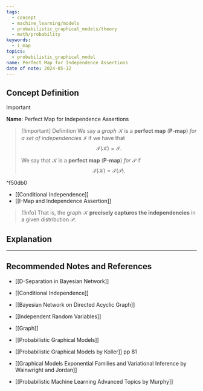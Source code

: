 ```yaml
---
tags:
  - concept
  - machine_learning/models
  - probabilistic_graphical_models/theory
  - math/probability
keywords:
  - i_map
topics:
  - probabilistic_graphical_model
name: Perfect Map for Independence Assertions
date of note: 2024-05-12
---
```


## Concept Definition

>[!important]
>**Name**: Perfect Map for Independence Assertions

>[!important] Definition
>We say a *graph* $\mathcal{K}$ is a **perfect map** (**P-map**) *for a set of independencies* $\mathcal{I}$ if we have that $$\mathcal{I}(\mathcal{K}) = \mathcal{I}.$$
>
>We say that $\mathcal{K}$ is a **perfect map** (**P-map**) *for* $\mathcal{P}$ if $$\mathcal{I}(\mathcal{K}) = \mathcal{I}(\mathcal{P}).$$

^f50db0

- [[Conditional Independence]]
- [[I-Map and Independence Assertion]]

>[!info]
>That is, the graph $\mathcal{K}$ **precisely captures the independencies** in a given distribution $\mathcal{P}$.
 





## Explanation





-----------
##  Recommended Notes and References



- [[D-Separation in Bayesian Network]]
- [[Conditional Independence]]
- [[Bayesian Network on Directed Acyclic Graph]]
- [[Independent Random Variables]]

- [[Graph]]
- [[Probabilistic Graphical Models]]


- [[Probabilistic Graphical Models by Koller]] pp 81
- [[Graphical Models Exponential Families and Variational Inference by Wainwright and Jordan]]
- [[Probabilistic Machine Learning Advanced Topics by Murphy]]
